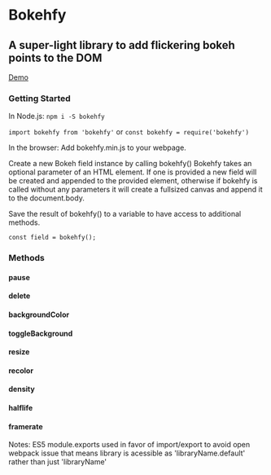 # Bokehfy 

## A super-light library to add flickering bokeh points to the DOM
[Demo](https://bthegit.github.io/bokehfy/)

### Getting Started

In Node.js:
```npm i -S bokehfy```

```import bokehfy from 'bokehfy'```
or 
```const bokehfy = require('bokehfy')```

In the browser:
Add bokehfy.min.js to your webpage.

Create a new Bokeh field instance by calling bokehfy()
Bokehfy takes an optional parameter of an HTML element. 
If one is provided a new field will be created and appended to the provided element, otherwise if bokehfy is called without any parameters it will create a fullsized canvas and append it to the document.body.

Save the result of bokehfy() to a variable to have access to additional methods.

```const field = bokehfy();```

### Methods

#### pause

#### delete

#### backgroundColor

#### toggleBackground

#### resize

#### recolor

#### density

#### halflife

#### framerate



Notes:
ES5 module.exports used in favor of import/export to avoid open webpack issue that means library is acessible as 'libraryName.default' rather than just 'libraryName'